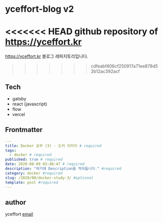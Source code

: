 # yceffort-blog v2

<<<<<<< HEAD
github repository of https://yceffort.kr 
=======
https://yceffort.kr 블로그 레파지토리입니다.
>>>>>>> cdfeabf406cf250917a71ee878d52b12ac392acf

## Tech

- gatsby
- react (javascript)
- flow
- vercel

## Frontmatter

```yaml
---
title: Docker 공부 (3) - 도커 이미지 # required
tags:
  - docker # required
published: true # required
date: 2020-08-09 03:48:47 # required
description: "여기에 Description을 적어둡니다." #required
category: docker #required
slug: /2020/08/docker-study-3/ #optional
template: post #required
---
```

## author

yceffort [email](root@yceffort.kr)
